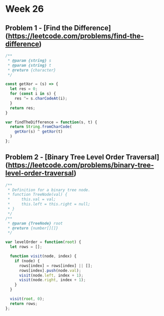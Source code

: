 # Week 26

## Problem 1 - [Find the Difference] (https://leetcode.com/problems/find-the-difference)

```javascript
/**
 * @param {string} s
 * @param {string} t
 * @return {character}
 */

const getXor = (s) => {
  let res = 0;
  for (const i in s) {
    res ^= s.charCodeAt(i);
  }
  return res;
}

var findTheDifference = function(s, t) {
  return String.fromCharCode(
    getXor(s) ^ getXor(t)
  )
};
```

## Problem 2 - [Binary Tree Level Order Traversal] (https://leetcode.com/problems/binary-tree-level-order-traversal)

```javascript
/**
 * Definition for a binary tree node.
 * function TreeNode(val) {
 *     this.val = val;
 *     this.left = this.right = null;
 * }
 */
/**
 * @param {TreeNode} root
 * @return {number[][]}
 */

var levelOrder = function(root) {
  let rows = [];

  function visit(node, index) {
    if (node) {
      rows[index] = rows[index] || [];
      rows[index].push(node.val);
      visit(node.left, index + 1);
      visit(node.right, index + 1);
    }
  }

  visit(root, 0);
  return rows;
};
```
